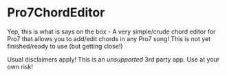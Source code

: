 # Pro7ChordEditor

Yep, this is what is says on the box - A very simple/crude chord editor for Pro7 that allows you to add/edit chords in any Pro7 song!
This is not yet finished/ready to use (but getting close!)

Usual disclaimers apply! This is an *unsupported* 3rd party app. Use at your own risk!
